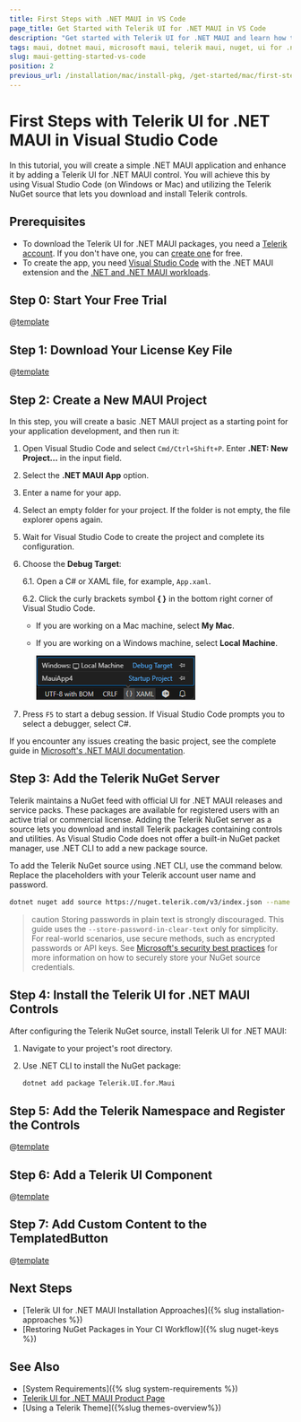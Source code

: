 ```yaml
---
title: First Steps with .NET MAUI in VS Code
page_title: Get Started with Telerik UI for .NET MAUI in VS Code
description: "Get started with Telerik UI for .NET MAUI and learn how to install and use the controls by utilizing the Telerik NuGet Server and Visual Studio Code."
tags: maui, dotnet maui, microsoft maui, telerik maui, nuget, ui for .net maui, macos, install
slug: maui-getting-started-vs-code
position: 2
previous_url: /installation/mac/install-pkg, /get-started/mac/first-steps-nuget, /get-started/mac/first-steps-pkg
---
```


# First Steps with Telerik UI for .NET MAUI in Visual Studio Code

In this tutorial, you will create a simple .NET MAUI application and enhance it by adding a Telerik UI for .NET MAUI control. You will achieve this by using Visual Studio Code (on Windows or Mac) and utilizing the Telerik NuGet source that lets you download and install Telerik controls.

## Prerequisites

* To download the Telerik UI for .NET MAUI packages, you need a [Telerik account](https://www.telerik.com/account/). If you don't have one, you can [create one](https://www.telerik.com/account/) for free.
* To create the app, you need <a href="https://learn.microsoft.com/en-us/dotnet/maui/get-started/installation?view=net-maui-8.0&tabs=visual-studio-code" target="_blank">Visual Studio Code</a> with the .NET MAUI extension and the <a href="https://learn.microsoft.com/en-us/dotnet/maui/get-started/installation?view=net-maui-8.0&tabs=visual-studio-code#install-net-and-net-maui-workloads" target="_blank">.NET and .NET MAUI workloads</a>.

## Step 0: Start Your Free Trial

@[template](/_contentTemplates/get-started.md#start-free-trial)

## Step 1: Download Your License Key File

@[template](/_contentTemplates/get-started.md#license-key-download-multiplatform)

## Step 2: Create a New MAUI Project

In this step, you will create a basic .NET MAUI project as a starting point for your application development, and then run it:

1. Open Visual Studio Code and select `Cmd/Ctrl+Shift+P`. Enter **.NET: New Project...** in the input field.

1. Select the **.NET MAUI App** option.

1. Enter a name for your app.

1. Select an empty folder for your project. If the folder is not empty, the file explorer opens again.

1. Wait for Visual Studio Code to create the project and complete its configuration.

1. Choose the **Debug Target**:

	6.1. Open a C# or XAML file, for example, `App.xaml`.

	6.2. Click the curly brackets symbol **{ }** in the bottom right corner of Visual Studio Code.

	* If you are working on a Mac machine, select **My Mac**.
	* If you are working on a Windows machine, select **Local Machine**.

		![Telerik UI for .NET MAUI - create new MAUI project in Visual Studio](./images/gs-vs-code-select-debug-target.png)

1. Press `F5` to start a debug session. If Visual Studio Code prompts you to select a debugger, select C#.

If you encounter any issues creating the basic project, see the complete guide in <a href="https://learn.microsoft.com/en-us/dotnet/maui/get-started/first-app?pivots=devices-windows&view=net-maui-8.0&tabs=visual-studio-code" target="_blank">Microsoft's .NET MAUI documentation</a>.

## Step 3: Add the Telerik NuGet Server

Telerik maintains a NuGet feed with official UI for .NET MAUI releases and service packs. These packages are available for registered users with an active trial or commercial license. Adding the Telerik NuGet server as a source lets you download and install Telerik packages containing controls and utilities. As Visual Studio Code does not offer a built-in NuGet packet manager, use .NET CLI to add a new package source.

To add the Telerik NuGet source using .NET CLI, use the command below. Replace the placeholders with your Telerik account user name and password.

```bash
dotnet nuget add source https://nuget.telerik.com/v3/index.json --name TelerikNuGetFeed --username <TELERIK EMAIL> --password <TELERIK PASSWORD> --store-password-in-clear-text
```

>caution Storing passwords in plain text is strongly discouraged. This guide uses the `--store-password-in-clear-text` only for simplicity. For real-world scenarios, use secure methods, such as encrypted passwords or API keys. See <a href="https://learn.microsoft.com/en-us/nuget/consume-packages/consuming-packages-authenticated-feeds#security-best-practices-for-managing-credentials" target="_blank">Microsoft's security best practices</a> for more information on how to securely store your NuGet source credentials. 

## Step 4: Install the Telerik UI for .NET MAUI Controls

After configuring the Telerik NuGet source, install Telerik UI for .NET MAUI:

1. Navigate to your project's root directory.

1. Use .NET CLI to install the NuGet package:

	```bash
	dotnet add package Telerik.UI.for.Maui
	```

## Step 5: Add the Telerik Namespace and Register the Controls

@[template](/_contentTemplates/get-started.md#add-namespace-register-controls)

## Step 6: Add a Telerik UI Component

@[template](/_contentTemplates/get-started.md#add-telerik-component)

## Step 7: Add Custom Content to the TemplatedButton

@[template](/_contentTemplates/get-started.md#add-custom-content)

## Next Steps

* [Telerik UI for .NET MAUI Installation Approaches]({% slug installation-approaches %})
* [Restoring NuGet Packages in Your CI Workflow]({% slug nuget-keys %})

## See Also

* [System Requirements]({% slug system-requirements %})
* [Telerik UI for .NET MAUI Product Page](https://www.telerik.com/maui-ui)
* [Using a Telerik Theme]({%slug themes-overview%})
